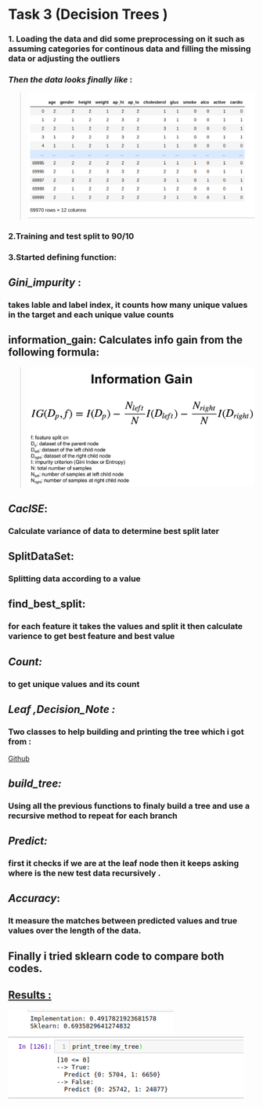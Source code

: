 # Task 3 (Decision Trees )
### 1. Loading the data and did some preprocessing on it such as assuming categories for continous data and filling the missing data or adjusting the outliers

### *Then the data looks finally like* :
 > ![alt text](1.png)
### 2.Training and test split to 90/10 
### 3.Started defining function:
## *Gini_impurity* :
### takes lable and label index, it counts how many unique values in the target and each unique value counts
## information_gain: Calculates info gain from the following formula:
> ![alt text](2.png)

## *CaclSE*:
### Calculate variance of data to determine best split later
## SplitDataSet:
### Splitting data according to a value
## find_best_split:
### for each feature it takes the values and split it then calculate varience to get best feature and best value 
## *Count:*
### to get unique values and its count
## *Leaf ,Decision_Note :*
### Two classes to help building and printing the tree which i got from :
[Github](linkhttps://github.com/random-forests/tutorials/blob/master/decision_tree.ipynb)
## *build_tree:*
### Using all the previous functions to finaly build a tree and use a recursive method to repeat for each branch
## *Predict:*
### first it checks if we are at the leaf node then it keeps asking where is the new test data recursively .
## *Accuracy*:
### It measure the matches between predicted values and true values over the length of the data.

## Finally i tried sklearn code to compare both codes.

## <u>Results : <u>
![alt text](3.png) <br>
![alt text](4.png)

